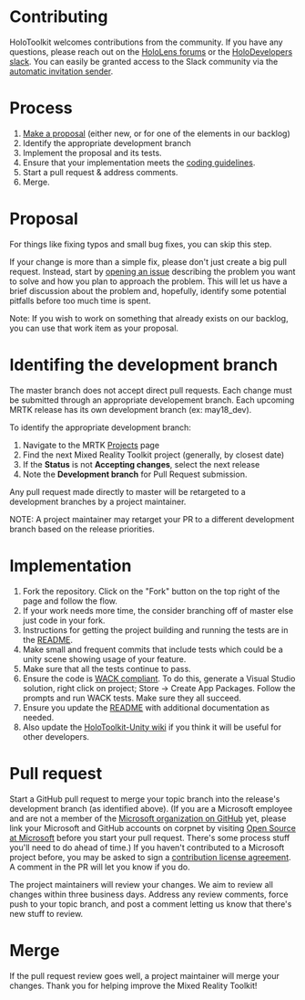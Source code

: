 # Contributing

HoloToolkit welcomes contributions from the community.
If you have any questions, please reach out on the [HoloLens forums](https://forums.hololens.com/) or the [HoloDevelopers slack](https://holodevelopers.slack.com/). You can easily be granted access to the Slack community via the [automatic invitation sender](https://holodevelopersslack.azurewebsites.net/).

# Process

1. [Make a proposal](https://github.com/Microsoft/HoloToolkit-Unity/issues) (either new, or for one of the elements in our backlog)
2. Identify the appropriate development branch
3. Implement the proposal and its tests.
4. Ensure that your implementation meets the [coding guidelines](CodingGuidelines.md).
5. Start a pull request & address comments.
6. Merge.

# Proposal

For things like fixing typos and small bug fixes, you can skip this step.

If your change is more than a simple fix, please don't just create a big pull request.
Instead, start by [opening an issue](https://github.com/Microsoft/HoloToolkit-Unity/issues) describing the problem you want to solve and how you plan to approach the problem. 
This will let us have a brief discussion about the problem and, hopefully, identify some potential pitfalls before too much time is spent.

Note:  If you wish to work on something that already exists on our backlog, you can use that work item as your proposal.  

# Identifing the development branch

The master branch does not accept direct pull requests. Each change must be submitted through an appropriate developement branch. Each upcoming MRTK release has its own development branch (ex: may18_dev).

To identify the appropriate development branch:

1. Navigate to the MRTK [Projects](https://github.com/Microsoft/MixedRealityToolkit-Unity/projects) page
2. Find the next Mixed Reality Toolkit project (generally, by closest date)
3. If the **Status** is not **Accepting changes**, select the next release
4. Note the **Development branch** for Pull Request submission.

Any pull request made directly to master will be retargeted to a development branches by a project maintainer.

NOTE: A project maintainer may retarget your PR to a different development branch based on the release priorities.

# Implementation

1. Fork the repository. Click on the "Fork" button on the top right of the page and follow the flow.
2. If your work needs more time, the consider branching off of master else just code in your fork.
3. Instructions for getting the project building and running the tests are in the [README](https://github.com/Microsoft/HoloToolkit-Unity/blob/master/README.md). 
4. Make small and frequent commits that include tests which could be a unity scene showing usage of your feature.
5. Make sure that all the tests continue to pass.
6. Ensure the code is [WACK compliant](https://developer.microsoft.com/en-us/windows/develop/app-certification-kit). To do this, generate a Visual Studio solution, right click on project; Store -> Create App Packages. Follow the prompts and run WACK tests. Make sure they all succeed.
7. Ensure you update the [README](https://github.com/Microsoft/HoloToolkit-Unity/blob/master/README.md) with additional documentation as needed.
8. Also update the [HoloToolkit-Unity wiki](https://github.com/Microsoft/HoloToolkit-Unity/wiki) if you think it will be useful for other developers.

# Pull request

Start a GitHub pull request to merge your topic branch into the release's development branch (as identified above). 
(If you are a Microsoft employee and are not a member of the [Microsoft organization on GitHub](https://github.com/Microsoft) yet, please link your Microsoft and GitHub accounts on corpnet by visiting [Open Source at Microsoft](https://opensource.microsoft.com/) before you start your pull request. There's some process stuff you'll need to do ahead of time.)
If you haven't contributed to a Microsoft project before, you may be asked to sign a [contribution license agreement](https://cla.microsoft.com/). 
A comment in the PR will let you know if you do.

The project maintainers will review your changes. We aim to review all changes within three business days.
Address any review comments, force push to your topic branch, and post a comment letting us know that there's new stuff to review.

# Merge

If the pull request review goes well, a project maintainer will merge your changes. Thank you for helping improve the Mixed Reality Toolkit!
